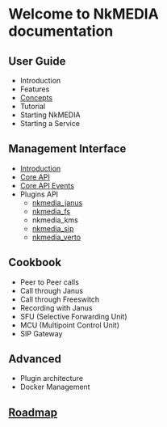 # Welcome to NkMEDIA documentation

## User Guide
* Introduction
* Features
* [Concepts](concepts.md)
* Tutorial
* Starting NkMEDIA
* Starting a Service

## Management Interface
* [Introduction](api_intro.md)
* [Core API](api_commands.md)
* [Core API Events](api_events.md)
* Plugins API
  * [nkmedia_janus](janus.md)
  * [nkmedia_fs](fs.md)
  * nkmedia_kms
  * [nkmedia_sip](sip.md)
  * [nkmedia_verto](verto.md)

## Cookbook
* Peer to Peer calls
* Call through Janus
* Call through Freeswitch
* Recording with Janus
* SFU (Selective Forwarding Unit)
* MCU (Multipoint Control Unit)
* SIP Gateway

## Advanced
* Plugin architecture
* Docker Management

## [Roadmap](roadmap.md)
